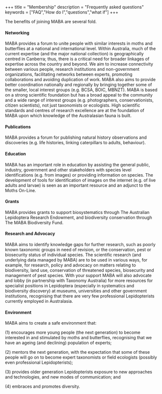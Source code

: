 +++
title = "Membership"
description = "Frequently asked questions"
keywords = ["FAQ","How do I","questions","what if"]
+++

The benefits of joining MABA are several fold.

#### Networking
MABA provides a forum to unite people with similar interests in moths and butterflies at a national and international level. Within Australia, much of the current expertise (and the major national collection) is geographically centred in Canberra; thus, there is a critical need for broader linkages of expertise across the country and beyond. We aim to increase connectivity between various people, research institutions and non-government organizations, facilitating networks between experts, promoting collaborations and avoiding duplication of work. MABA also aims to provide better coordination nationally and regionally by bringing together some of the smaller, local interest groups (e.g. BCSA, BOIC, MBNZT). MABA is based on a strong scientific foundation but has a broad appeal to the community and a wide range of interest groups (e.g. photographers, conservationists, citizen scientists), not just taxonomists or ecologists. High scientific standards and centres of research excellence are at the foundation of MABA upon which knowledge of the Australasian fauna is built. 

#### Publications
MABA provides a forum for publishing natural history observations and discoveries (e.g. life histories, linking caterpillars to adults, behaviour).  

#### Education
MABA has an important role in education by assisting the general public, industry, government and other stakeholders with species level identifications (e.g. from images) or providing information on species. The development of tools for identification of images on the internet (e.g. of live adults and larvae) is seen as an important resource and an adjunct to the Moths On-Line. 

#### Grants
MABA provides grants to support biosystematics through The Australian Lepidoptera Research Endowment, and biodiversity conservation through The MABA Biodiversity Fund.


#### Research and Advocacy

MABA aims to identify knowledge gaps for further research, such as poorly known taxonomic groups in need of revision, or the conservation, pest or biosecurity status of individual species. The scientific research (and underlying data managed by MABA) are to be used in various ways, for example, for research, policy and advocacy on matters relating to biodiversity, land use, conservation of threatened species, biosecurity and management of pest species. With your support MABA will also advocate and lobby (in partnership with Taxonomy Australia) for more resources for specialist positions in Lepidoptera (especially in systematics and biodiversity discovery) at museums, universities and other government institutions, recognising that there are very few professional Lepidopterists currently employed in Australasia.

#### Environment

MABA aims to create a safe environment that: 

(1) encourages more young people (the next generation) to become interested in and stimulated by moths and butterflies, recognising that we have an ageing (and declining) population of experts; 

(2) mentors the next generation, with the expectation that some of these people will go on to become expert taxonomists or field ecologists (possibly even professional Lepidopterists); 

(3) provides older generation Lepidopterists exposure to new approaches and technologies, and new modes of communication; and 

(4) embraces and promotes diversity.
